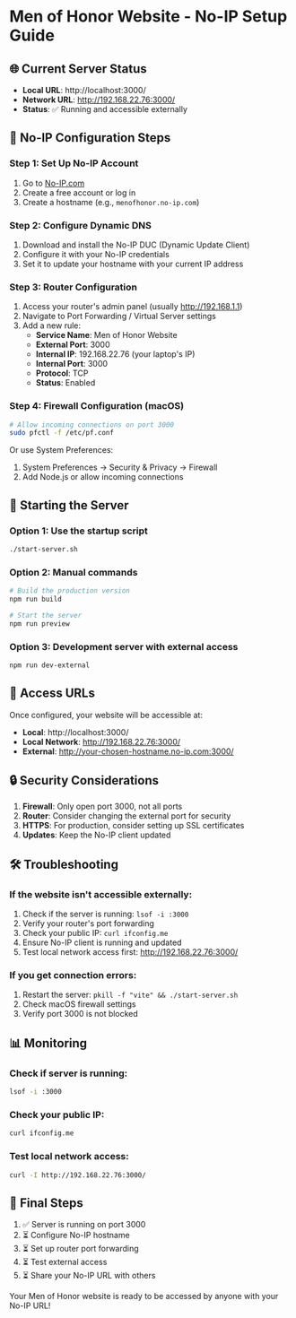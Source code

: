 # Men of Honor Website - No-IP Setup Guide

## 🌐 Current Server Status
- **Local URL**: http://localhost:3000/
- **Network URL**: http://192.168.22.76:3000/
- **Status**: ✅ Running and accessible externally

## 🔧 No-IP Configuration Steps

### Step 1: Set Up No-IP Account
1. Go to [No-IP.com](https://www.noip.com/)
2. Create a free account or log in
3. Create a hostname (e.g., `menofhonor.no-ip.com`)

### Step 2: Configure Dynamic DNS
1. Download and install the No-IP DUC (Dynamic Update Client)
2. Configure it with your No-IP credentials
3. Set it to update your hostname with your current IP address

### Step 3: Router Configuration
1. Access your router's admin panel (usually http://192.168.1.1)
2. Navigate to Port Forwarding / Virtual Server settings
3. Add a new rule:
   - **Service Name**: Men of Honor Website
   - **External Port**: 3000
   - **Internal IP**: 192.168.22.76 (your laptop's IP)
   - **Internal Port**: 3000
   - **Protocol**: TCP
   - **Status**: Enabled

### Step 4: Firewall Configuration (macOS)
```bash
# Allow incoming connections on port 3000
sudo pfctl -f /etc/pf.conf
```

Or use System Preferences:
1. System Preferences → Security & Privacy → Firewall
2. Add Node.js or allow incoming connections

## 🚀 Starting the Server

### Option 1: Use the startup script
```bash
./start-server.sh
```

### Option 2: Manual commands
```bash
# Build the production version
npm run build

# Start the server
npm run preview
```

### Option 3: Development server with external access
```bash
npm run dev-external
```

## 📱 Access URLs

Once configured, your website will be accessible at:
- **Local**: http://localhost:3000/
- **Local Network**: http://192.168.22.76:3000/
- **External**: http://your-chosen-hostname.no-ip.com:3000/

## 🔒 Security Considerations

1. **Firewall**: Only open port 3000, not all ports
2. **Router**: Consider changing the external port for security
3. **HTTPS**: For production, consider setting up SSL certificates
4. **Updates**: Keep the No-IP client updated

## 🛠️ Troubleshooting

### If the website isn't accessible externally:
1. Check if the server is running: `lsof -i :3000`
2. Verify your router's port forwarding
3. Check your public IP: `curl ifconfig.me`
4. Ensure No-IP client is running and updated
5. Test local network access first: http://192.168.22.76:3000/

### If you get connection errors:
1. Restart the server: `pkill -f "vite" && ./start-server.sh`
2. Check macOS firewall settings
3. Verify port 3000 is not blocked

## 📊 Monitoring

### Check if server is running:
```bash
lsof -i :3000
```

### Check your public IP:
```bash
curl ifconfig.me
```

### Test local network access:
```bash
curl -I http://192.168.22.76:3000/
```

## 🎯 Final Steps

1. ✅ Server is running on port 3000
2. ⏳ Configure No-IP hostname
3. ⏳ Set up router port forwarding
4. ⏳ Test external access
5. ⏳ Share your No-IP URL with others

Your Men of Honor website is ready to be accessed by anyone with your No-IP URL!
